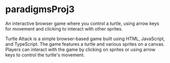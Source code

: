 # paradigmsProj3
An interactive browser game where you control a turtle, using arrow keys for movement and clicking to interact with other sprites.


Turtle Attack is a simple browser-based game built using HTML, JavaScript, and TypeScript. The game features a turtle and various sprites on a canvas. Players can interact with the game by clicking on sprites or using arrow keys to control the turtle's movement.

